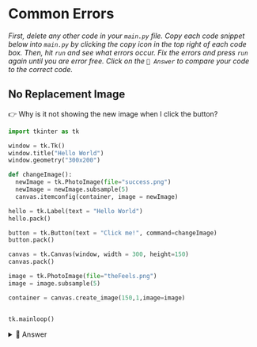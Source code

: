 # Common Errors

*First, delete any other code in your `main.py` file. Copy each code snippet below into `main.py` by clicking the copy icon in the top right of each code box. Then, hit `run` and see what errors occur. Fix the errors and press `run` again until you are error free. Click on the `👀 Answer` to compare your code to the correct code.*

## No Replacement Image

👉 Why is it not showing the new image when I click the button?


```python
import tkinter as tk

window = tk.Tk()
window.title("Hello World") 
window.geometry("300x200") 

def changeImage():
  newImage = tk.PhotoImage(file="success.png") 
  newImage = newImage.subsample(5) 
  canvas.itemconfig(container, image = newImage) 

hello = tk.Label(text = "Hello World") 
hello.pack() 

button = tk.Button(text = "Click me!", command=changeImage)
button.pack()

canvas = tk.Canvas(window, width = 300, height=150) 
canvas.pack()

image = tk.PhotoImage(file="theFeels.png") 
image = image.subsample(5)

container = canvas.create_image(150,1,image=image)


tk.mainloop()
```

<details> <summary> 👀 Answer </summary>

All the images should be defined in the main body of the code, not in the subroutine.  If they're in the subroutine, the variables are **local** - they only exist inside the subroutine. So they can't be accessed by the rest of the program.

```python
import tkinter as tk

window = tk.Tk()
window.title("Hello World") 
window.geometry("300x200") 

def changeImage():
  canvas.itemconfig(container, image = newImage) 

hello = tk.Label(text = "Hello World") 
hello.pack() 

button = tk.Button(text = "Click me!", command=changeImage)
button.pack()

canvas = tk.Canvas(window, width = 300, height=150) 
canvas.pack()

image = tk.PhotoImage(file="theFeels.png") 
image = image.subsample(5)

newImage = tk.PhotoImage(file="success.png") 
newImage = newImage.subsample(5) 
# Moved from the sub to the main program

container = canvas.create_image(150,1,image=image)


tk.mainloop()
```

</details>


